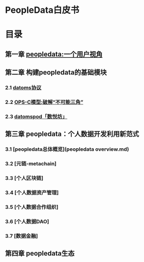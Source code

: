 # PeopleData白皮书

# 目录
## 第一章 [peopledata:一个用户视角](Charter-01.md)
## 第二章 构建peopledata的基础模块
### 2.1 [datoms协议](Charter-02.md)
### 2.2 [OPS-C模型:破解“不可能三角”](Charter-03.md)
### 2.3 [datomspod「数悦坊」](Charter-04.md)
## 第三章 peopledata：个人数据开发利用新范式
### 3.1 [peopledata总体概览](peopledata overview.md)
### 3.2 [元链-metachain]
### 3.3 [个人区块链]
### 3.4 [个人数据资产管理]
### 3.5 [个人数据合作组织]
### 3.6 [个人数据DAO]
### 3.7 [数据金融]
## 第四章 peopledata生态




